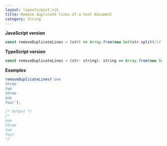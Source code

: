 ```yaml
---
layout: layouts/post.njk
title: Remove duplicate lines of a text document
category: String
---
```


**JavaScript version**

```js
const removeDuplicateLines = (str) => Array.from(new Set(str.split(/\r?\n/))).join('\n');
```

**TypeScript version**

```js
const removeDuplicateLines = (str: string): string => Array.from(new Set(str.split(/\r?\n/))).join('\n');
```

**Examples**

```js
removeDuplicateLines(`one
three
two
three
one
four`);

/* Output */
/*
one
three
two
four
*/
```
